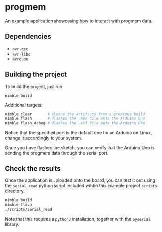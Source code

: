 # progmem

An example application showcasing how to interact with progmem data.

## Dependencies

- ```avr-gcc```
- ```avr-libc```
- ```avrdude```

## Building the project

To build the project, just run:

```bash
nimble build
```

Additional targets:

```bash
nimble clear       # cleans the artifacts from a previous build
nimble flash       # flashes the .hex file onto the Arduino Uno
nimble flash_debug # flashes the .elf file onto the Arduino Uno
```

Notice that the specified port is the default one for an Arduino on Linux, 
change it accordingly to your system.

Once you have flashed the sketch, you can verify that the Arduino Uno is 
sending the progmem data through the serial port.

## Check the results

Once the application is uploaded onto the board, you can test it out using 
the `serial_read` python script included wihtin this example project 
`scripts` directory.

```bash
nimble build
nimble flash
./scripts/serial_read
```

Note that this requires a `python3` installation, together with the 
`pyserial` library.